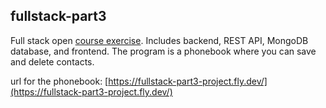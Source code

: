 ## fullstack-part3

Full stack open [course exercise](https://fullstackopen.com/en/part3). Includes backend, REST API, MongoDB database, and frontend. The program is a phonebook where you can save and delete contacts.

url for the phonebook: [https://fullstack-part3-project.fly.dev/](https://fullstack-part3-project.fly.dev/)
